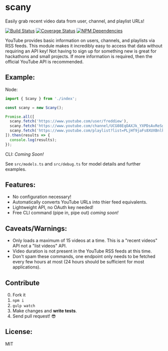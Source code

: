 # scany
Easily grab recent video data from user, channel, and playlist URLs!

[![Build Status](https://travis-ci.org/JimmyBoh/scany.svg?branch=master)](https://travis-ci.org/JimmyBoh/scany)
[![Coverage Status](https://coveralls.io/repos/github/JimmyBoh/scany/badge.svg?branch=master)](https://coveralls.io/github/JimmyBoh/scany?branch=master)
[![NPM Dependencies](https://david-dm.org/JimmyBoh/scany.svg)](https://david-dm.org/JimmyBoh/scany)

YouTube provides basic information on users, channels, and playlists via RSS feeds. This module makes it incredibly easy to access that data without requiring an API key! Not having to sign up for something new is great for hackathons and small projects. If more information is required, then the official YouTube API is recommended.


## Example:

Node:

```ts
import { Scany } from './index';

const scany = new Scany();

Promise.all([
  scany.fetch('https://www.youtube.com/user/freddiew'),
  scany.fetch('https://www.youtube.com/channel/UCG08EqOAXJk_YXPDsAvReSg'),
  scany.fetch('https://www.youtube.com/playlist?list=PLjHf9jaFs8XUXBnlkBAuRkOpUJosxJ0Vx')
]).then(results => {
  console.log(results);
});
```

CLI:
_Coming Soon!_

See `src/models.ts` and `src/debug.ts` for model details and further examples.

## Features:
 - No configuration necessary!
 - Automatically converts YouTube URLs into thier feed equivalents.
 - Lightweight API, no OAuth key needed!
 - Free CLI command (pipe in, pipe out) _coming soon!_

## Caveats/Warnings:
 - Only loads a maximum of 15 videos at a time. This is a "recent videos" API not a "list videos" API.
 - Video duration is not present in the YouTube RSS feeds at this time.
 - Don't spam these commands, one endpoint only needs to be fetched every few hours at most (24 hours should be sufficient for most applications).

 
## Contribute
 
 0. Fork it
 1. `npm i`
 2. `gulp watch`
 3. Make changes and **write tests**.
 4. Send pull request! :sunglasses:
 
## License:
 
MIT